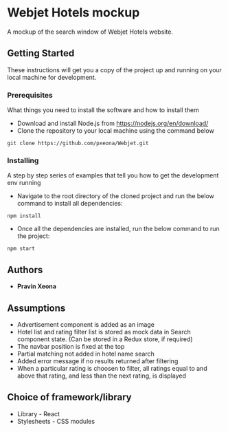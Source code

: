 # Webjet Hotels mockup

A mockup of the search window of Webjet Hotels website.

## Getting Started

These instructions will get you a copy of the project up and running on your local machine for development.

### Prerequisites

What things you need to install the software and how to install them

- Download and install Node.js from https://nodejs.org/en/download/
- Clone the repository to your local machine using the command below
```
git clone https://github.com/pxeona/Webjet.git
```

### Installing

A step by step series of examples that tell you how to get the development env running

- Navigate to the root directory of the cloned project and run the below command to install all dependencies:
```
npm install
```
- Once all the dependencies are installed, run the below command to run the project:
```
npm start
```

## Authors

* **Pravin Xeona**

## Assumptions

- Advertisement component is added as an image
- Hotel list and rating filter list is stored as mock data in Search component state. (Can be stored in a Redux store, if required)
- The navbar position is fixed at the top
- Partial matching not added in hotel name search
- Added error message if no results returned after filtering
- When a particular rating is choosen to filter, all ratings equal to and above that rating, and less than the next rating, is displayed

## Choice of framework/library

- Library - React
- Stylesheets - CSS modules
